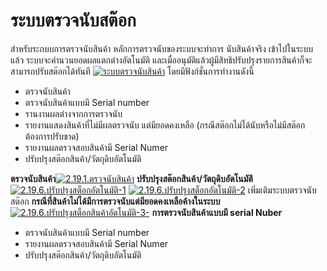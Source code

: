 # ระบบตรวจนับสต๊อก

สำหรับระกบบการตรวจนับสินค้า หลักการตรวจนับของระบบจะทำการ นับสินค้าจริง
เข้าไปในระบบ แล้ว ระบบจะคำนวนยอดผลแตกต่างอัตโนมัติ
และเมื่ออนุมัติแล้วผู้มีสิทธิปรับปรุงรายการสินค้าก็จะสามารถปรับสต๊อกได้ทันที
[![ระบบตรวจนับสินค้า](http://www.smlaccount.com/manual/wp-content/uploads/2017/10/ระบบตรวจนับสินค้า.jpg)](http://www.smlaccount.com/manual/wp-content/uploads/2017/10/ระบบตรวจนับสินค้า.jpg)   โดยมีฟังก์ชั่นการทำงานดังนี้

  * ตรวจนับสินค้า
  * ตรวจนับสินค้าแบบมี Serial number
  * รานงานผลต่างจากการตรวจนับ
  * รายงานแสดงสินค้าที่ไม่มีผลตรวจนับ แต่มียอดคงเหลือ (กรณีสต๊อกไม่ได้นับหรือไม่มีสต๊อกต้องการปรับขาด)
  * รายงานผลตรวจสอบสินค้ามี Serial Numer
  * ปรับปรุงสต๊อกสินค้า/วัตถุดิบอัตโนมัติ

**ตรวจนับสินค้า**[![2.19.1.ตรวจนับสินค้า](http://www.smlaccount.com/manual/wp-content/uploads/2017/10/2.19.1.ตรวจนับสินค้า.jpg)](http://www.smlaccount.com/manual/wp-content/uploads/2017/10/2.19.1.ตรวจนับสินค้า.jpg)
**ปรับปรุงสต๊อกสินค้า/วัตถุดิบอัตโนมัติ**[![2.19.6.ปรับปรุงสต็อกอัตโนมัติ-1](http://www.smlaccount.com/manual/wp-content/uploads/2017/10/2.19.6.ปรับปรุงสต็อกอัตโนมัติ-1.jpg)](http://www.smlaccount.com/manual/wp-content/uploads/2017/10/2.19.6.ปรับปรุงสต็อกอัตโนมัติ-1.jpg)
[![2.19.6.ปรับปรุงสต็อกอัตโนมัติ-2](http://www.smlaccount.com/manual/wp-content/uploads/2017/10/2.19.6.ปรับปรุงสต็อกอัตโนมัติ-2.jpg)](http://www.smlaccount.com/manual/wp-content/uploads/2017/10/2.19.6.ปรับปรุงสต็อกอัตโนมัติ-2.jpg)
เพิ่มเติมระบบตรวจนับสต๊อก
**กรณีที่สินค้าไม่ได้มีการตรวจนับแต่มียอดคงเหลือค้างในระบบ**[![2.19.6.ปรับปรุงสต็อกสินค้าอัตโนมัติ-3-](http://www.smlaccount.com/manual/wp-content/uploads/2017/10/2.19.6.ปรับปรุงสต็อกสินค้าอัตโนมัติ-3-.jpg)](http://www.smlaccount.com/manual/wp-content/uploads/2017/10/2.19.6.ปรับปรุงสต็อกสินค้าอัตโนมัติ-3-.jpg)
**การตรวจนับสินค้าแบบมี serial Nuber**

  * ตรวจนับสินค้าแบบมี Serial number
  * รายงานผลตรวจสอบสินค้ามี Serial Numer
  * ปรับปรุงสต๊อกสินค้า/วัตถุดิบอัตโนมัติ

